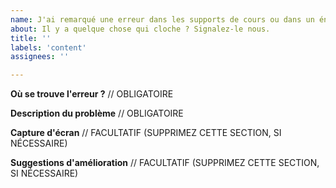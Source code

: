 ```yaml
---
name: J'ai remarqué une erreur dans les supports de cours ou dans un énoncé
about: Il y a quelque chose qui cloche ? Signalez-le nous.
title: ''
labels: 'content'
assignees: ''

---
```


**Où se trouve l'erreur ?**
// OBLIGATOIRE

**Description du problème**
// OBLIGATOIRE

**Capture d'écran**
// FACULTATIF (SUPPRIMEZ CETTE SECTION, SI NÉCESSAIRE)

**Suggestions d'amélioration**
// FACULTATIF (SUPPRIMEZ CETTE SECTION, SI NÉCESSAIRE)
